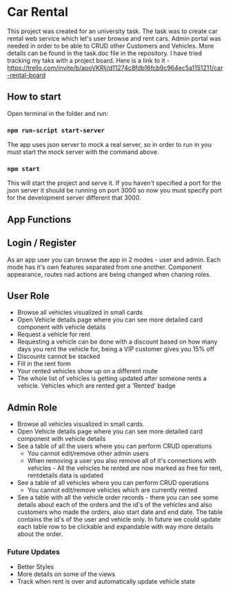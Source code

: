 # Car Rental 

This project was created for an university task. The task was to create car rental web service which let's user browse and rent cars. Admin portal was needed in order to be able to CRUD other Customers and Vehicles. More details can be found in the task.doc file in the repository. I have tried tracking my taks with a project board. Here is a link to it - https://trello.com/invite/b/aooVKRlj/d11274c8fdb16fcb9c964ec5a1151211/car-rental-board

## How to start

Open terminal in the folder and run:

### `npm run-script start-server`

The app uses json server to mock a real server, so in order to run in you must start the mock server with the command above.

### `npm start`

This will start the project and serve it. If you haven't specified a port for the json server it should be running on port 3000 so now you must specify port for the development server different that 3000.

## App Functions

## Login / Register
As an app user you can browse the app in 2 modes - user and admin. Each mode has it's own features separated from one another. Component appearance, routes nad actions are being changed when chaning roles.

## User Role
- Browse all vehicles visualized in small cards
- Open Vehicle details page where you can see more detailed card component with vehicle details
- Request a vehicle for rent
- Requesting a vehicle can be done with a discount based on how many days you rent the vehicle for, being a VIP customer gives you 15% off
- Discounts cannot be stacked
- Fill in the rent form
- Your rented vehicles show up on a different route
- The whole list of vehicles is getting updated after someone rents a vehicle. Vehicles which are rented get a 'Rented' badge

## Admin Role
- Browse all vehicles visualized in small cards.
- Open Vehicle details page where you can see more detailed card component with vehicle details
- See a table of all the users where you can perform CRUD operations
   - You cannot edit/remove other admin users
   - When removing a user you also remove all of it's connections with vehicles - All the vehicles he rented are now marked as free for rent, rentdetails data is updated
- See a table of all vehicles where you can perform CRUD operations
   - You cannot edit/remove vehicles which are currently rented
- See a table with all the vehicle order records - there you can see some details about each of the orders and the id's of the vehicles and also customers who made the orders, also start date and end date. The table contains the id's of the user and vehicle only. In future we could update each table row to be clickable and expandable with way more details about the order.

### Future Updates
- Better Styles
- More details on some of the views
- Track when rent is over and automatically update vehicle state
